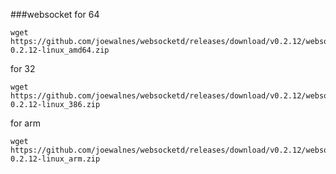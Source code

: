 ###websocket
for 64
```
wget https://github.com/joewalnes/websocketd/releases/download/v0.2.12/websocketd-0.2.12-linux_amd64.zip
```

for 32
```
wget https://github.com/joewalnes/websocketd/releases/download/v0.2.12/websocketd-0.2.12-linux_386.zip
```

for arm
```
wget https://github.com/joewalnes/websocketd/releases/download/v0.2.12/websocketd-0.2.12-linux_arm.zip
```


